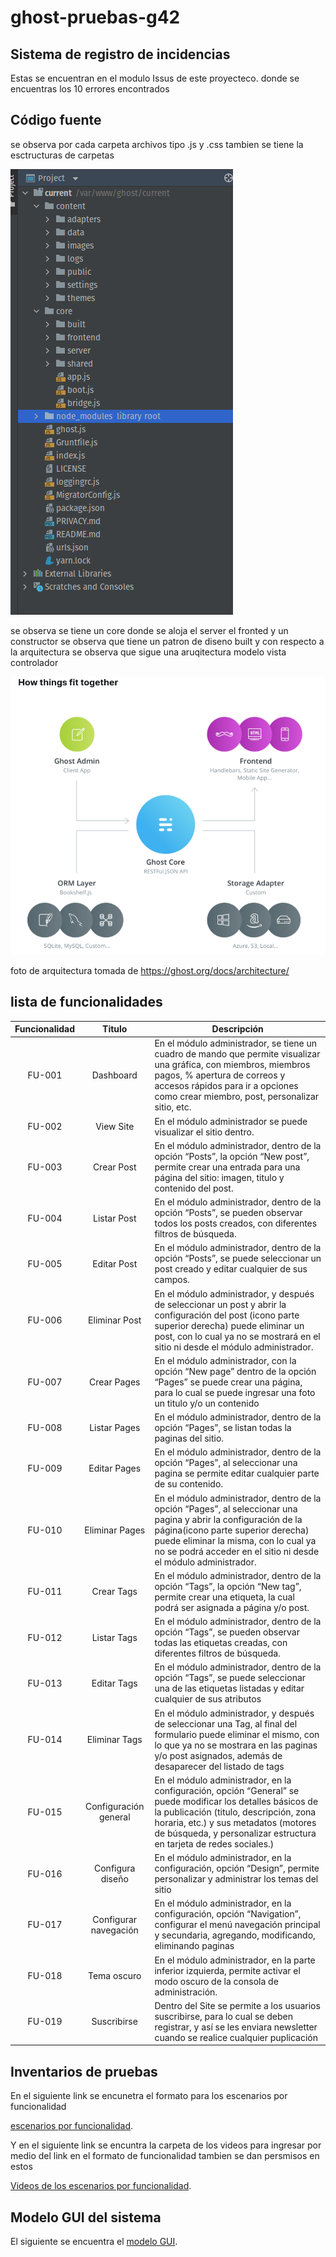 # ghost-pruebas-g42

##  Sistema de registro de incidencias

Estas se encuentran en el modulo Issus de este proyecteco. donde se encuentras los 10 errores encontrados 


## Código fuente

se observa por cada carpeta archivos tipo .js y .css tambien se tiene la esctructuras de carpetas

![estructura de carpeta](carpetas.png)

se observa se tiene un core donde se aloja el server el fronted y un constructor  se observa que tiene un patron de diseno built y con respecto a la arquitectura se observa que sigue una aruqitectura modelo  vista controlador 

![arquitectura](arquitectura.png)

foto de arquitectura tomada de https://ghost.org/docs/architecture/

## lista de funcionalidades

| **Funcionalidad** |      **Titulo**     | **Descripción**                                                                                                                                                                                                                                                      |
|:--------------------:|:----------------------:|-----------------------------------------------------------------------------------------------------------------------------------------------------------------------------------------------------------------------------------------------------------------------|
|        FU-001        |       Dashboard        | En el módulo administrador, se tiene un cuadro de mando que permite visualizar una gráfica, con miembros, miembros pagos, % apertura de  correos y accesos rápidos para ir a opciones como crear miembro, post, personalizar sitio, etc.                              |
|        FU-002        |       View Site        | En el módulo administrador se puede visualizar el sitio dentro.                                                                                                                                                                                                       |
|        FU-003        |       Crear Post       | En el módulo administrador, dentro de la opción “Posts”, la opción “New post”, permite crear una entrada para una página del sitio: imagen, titulo y contenido del post.                                                                                              |
|        FU-004        |      Listar Post       | En el módulo administrador, dentro de la opción “Posts”, se pueden observar todos los posts creados, con diferentes filtros de búsqueda.                                                                                                                              |
|        FU-005        |      Editar Post       | En el módulo administrador, dentro de la opción “Posts”, se puede seleccionar un post creado y editar cualquier de sus campos.                                                                                                                                        |
|        FU-006        |     Eliminar Post      | En el módulo administrador, y después de seleccionar un post y abrir la configuración del post (icono parte superior derecha) puede eliminar un post, con lo cual ya no se mostrará en el sitio ni desde el módulo administrador.                                     |
|        FU-007        |      Crear Pages       | En el módulo administrador, con la opción “New page” dentro de la opción “Pages” se puede crear una página, para lo cual se puede ingresar una foto un titulo y/o un contenido                                                                                        |
|        FU-008        |      Listar Pages      | En el módulo administrador, dentro de la opción “Pages”, se listan todas la paginas del sitio.                                                                                                                                                                        |
|        FU-009        |      Editar Pages      | En el módulo administrador, dentro de la opción “Pages”, al seleccionar una pagina se permite editar cualquier parte de su contenido.                                                                                                                                 |
|        FU-010        |     Eliminar Pages     | En el módulo administrador, dentro de la opción “Pages”, al seleccionar una pagina y abrir la configuración de la página(icono parte superior derecha) puede eliminar la misma, con lo cual ya no se podrá acceder en el sitio ni desde el módulo administrador.      |
|        FU-011        |       Crear Tags       | En el módulo administrador, dentro de la opción “Tags”, la opción “New tag”, permite crear una etiqueta, la cual podrá ser asignada a página y/o post.                                                                                                                |
|        FU-012        |      Listar Tags       | En el módulo administrador, dentro de la opción “Tags”, se pueden observar todas las etiquetas creadas, con diferentes filtros de búsqueda.                                                                                                                           |
|        FU-013        |      Editar Tags       | En el módulo administrador, dentro de la opción “Tags”, se puede seleccionar una de las etiquetas listadas y editar cualquier de sus atributos                                                                                                                        |
|        FU-014        |     Eliminar Tags      | En el módulo administrador, y después de seleccionar una Tag, al final del formulario puede eliminar el mismo, con lo que ya no se mostrara en las paginas y/o post asignados, además de desaparecer del listado de tags                                              |
|        FU-015        | Configuración general  | En el módulo administrador, en la configuración, opción “General” se puede modificar los detalles básicos de la publicación (titulo, descripción, zona horaria, etc.) y sus metadatos (motores de búsqueda, y personalizar estructura en tarjeta de redes sociales.)  |
|        FU-016        |    Configura diseño    | En el módulo administrador, en la configuración, opción “Design”, permite personalizar y administrar los temas del sitio                                                                                                                                              |
|        FU-017        | Configurar navegación  | En el módulo administrador, en la configuración, opción “Navigation”, configurar el menú navegación principal y secundaria, agregando, modificando, eliminando paginas                                                                                                |
|        FU-018        |      Tema oscuro       | En el módulo administrador, en la parte inferior izquierda, permite activar el modo oscuro de la consola de administración.                                                                                                                                           |
|        FU-019        |      Suscribirse       | Dentro del Site se permite a los usuarios suscribirse, para lo cual se deben registrar, y así se les enviara newsletter cuando se realice cualquier puplicación                                                                                                       |


## Inventarios de pruebas 

En el siguiente link se encunetra el formato para los escenarios por funcionalidad

[escenarios por funcionalidad](https://uniandes-my.sharepoint.com/:x:/g/personal/ca_castrov12_uniandes_edu_co/EeO7COXi5JZBrN6Wp0Qjuh4BTMmiXzb-kEIqe9aNbwFzQw?e=mVKcCl).

Y en el siguiente link se encuntra la carpeta de los videos para ingresar por medio del link en el formato de funcionalidad tambien se dan persmisos en estos 

[Videos de los escenarios por funcionalidad](
https://uniandes-my.sharepoint.com/:f:/g/personal/ca_castrov12_uniandes_edu_co/EgEhwG_33tBMviFvOtrBsXAB9pzWnsNgQQBwmu3ojdw2mA?e=24Xk1S).

## Modelo GUI del sistema
El siguiente se encuentra el [modelo GUI]( https://miro.com/welcomeonboard/NHg1b2pueWFkR1dtNFU4Y2FTeXJWSDljQzhsRWZLcFVCZjUxc[…]NTRPaklBWnwzNDU4NzY0NTIyNDI3NzE0Mzk0?invite_link_id=359166938225).
